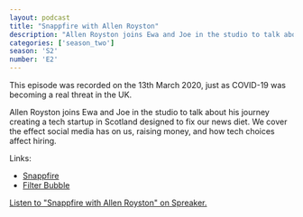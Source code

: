 ```yaml
---
layout: podcast
title: "Snappfire with Allen Royston"
description: "Allen Royston joins Ewa and Joe in the studio to talk about his journey creating a tech startup in Scotland designed to fix our news diet. We cover the effect social media has on us, raising money and how tech choices affect hiring."
categories: ['season_two']
season: 'S2'
number: 'E2'
---
```


This episode was recorded on the 13th March 2020, just as COVID-19 was becoming a real threat in the UK.

Allen Royston joins Ewa and Joe in the studio to talk about his journey creating a tech startup in Scotland designed to fix our news diet. We cover the effect social media has on us, raising money, and how tech choices affect hiring.

Links:

* [Snappfire](http://snappfire.com/)
* [Filter Bubble](https://en.wikipedia.org/wiki/Filter_bubble)

<a class="spreaker-player" href="https://www.spreaker.com/episode/24336004" data-resource="episode_id=24336004" data-width="100%" data-height="200px" data-theme="light" data-playlist="false" data-playlist-continuous="false" data-autoplay="false" data-live-autoplay="false" data-chapters-image="true" data-episode-image-position="right" data-hide-logo="false" data-hide-likes="false" data-hide-comments="false" data-hide-sharing="false" data-hide-download="true">Listen to "Snappfire with Allen Royston" on Spreaker.</a>